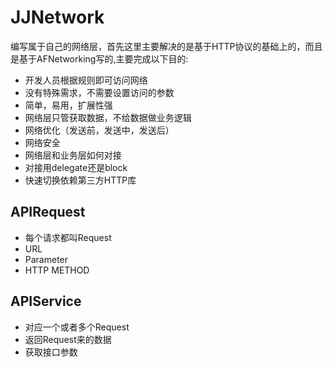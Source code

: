 # JJNetwork
编写属于自己的网络层，首先这里主要解决的是基于HTTP协议的基础上的，而且是基于AFNetworking写的,主要完成以下目的:

* 开发人员根据规则即可访问网络
* 没有特殊需求，不需要设置访问的参数
* 简单，易用，扩展性强
* 网络层只管获取数据，不给数据做业务逻辑
* 网络优化（发送前，发送中，发送后）
* 网络安全
* 网络层和业务层如何对接
* 对接用delegate还是block
* 快速切换依赖第三方HTTP库

## APIRequest
* 每个请求都叫Request
* URL
* Parameter
* HTTP METHOD

## APIService
* 对应一个或者多个Request
* 返回Request来的数据
* 获取接口参数
